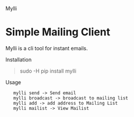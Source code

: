 Mylli

# Simple Mailing Client
Mylli is a cli tool for instant emails.

Installation
>sudo -H pip install mylli


Usage
```
   mylli send -> Send email
   mylli broadcast -> broadcast to mailing list
   mylli add -> add address to Mailing List
   mylli mailist -> View Mailist
```
